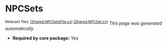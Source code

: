 # NPCSets
<sup>Relevant files: [[Shared:NPCSetsFile.cs]](https://github.com/Regalis11/Barotrauma/blob/master/Barotrauma/BarotraumaShared/SharedSource/ContentManagement/ContentFile/NPCSetsFile.cs) [[Shared:NPCSet.cs]](https://github.com/Regalis11/Barotrauma/blob/master/Barotrauma/BarotraumaShared/SharedSource/Map/Outposts/NPCSet.cs)</sup>
*This page was generated automatically.*

- **Required by core package:** Yes



